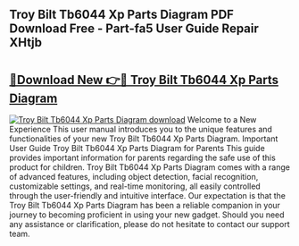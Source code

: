 ## Troy Bilt Tb6044 Xp Parts Diagram PDF Download Free - Part-fa5 User Guide Repair XHtjb

# <h2><a href="http://dfudzg.blite.top/?on=Troy+Bilt+Tb6044+Xp+Parts+Diagram">🔗Download New 👉🔴 Troy Bilt Tb6044 Xp Parts Diagram</a></h2>

[![Troy Bilt Tb6044 Xp Parts Diagram download](https://i.imgur.com/lujVjoI.png)](http://dfudzg.blite.top/?on=Troy+Bilt+Tb6044+Xp+Parts+Diagram)
Welcome to a New Experience This user manual introduces you to the unique features and functionalities of your new Troy Bilt Tb6044 Xp Parts Diagram. Important User Guide Troy Bilt Tb6044 Xp Parts Diagram for Parents This guide provides important information for parents regarding the safe use of this product for children. Troy Bilt Tb6044 Xp Parts Diagram comes with a range of advanced features, including object detection, facial recognition, customizable settings, and real-time monitoring, all easily controlled through the user-friendly and intuitive interface. Our expectation is that the Troy Bilt Tb6044 Xp Parts Diagram has been a reliable companion in your journey to becoming proficient in using your new gadget. Should you need any assistance or clarification, please do not hesitate to contact our support team.
